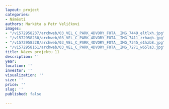 ```yaml
---
layout: project
categories:
- Náměstí
authors: Markéta a Petr Veličkovi
images:
- "/v1572958237/archweb/03_VEL_C_PARK_4DVORY_FOTA__IMG_7449_eltlxh.jpg"
- "/v1572958230/archweb/03_VEL_C_PARK_4DVORY_FOTA__IMG_7411_zrhaqh.jpg"
- "/v1572958328/archweb/03_VEL_C_PARK_4DVORY_FOTA__IMG_7345_e1hzb8.jpg"
- "/v1572958161/archweb/03_VEL_C_PARK_4DVORY_FOTA__IMG_7271_w65la3.jpg"
title: Název projektu 11
description: ''
year: 
location: ''
investor: ''
visualization: ''
size: ''
price: ''
slug: ''
published: false

---
```

